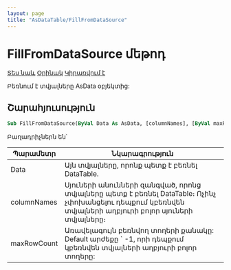 ```yaml
---
layout: page
title: "AsDataTable/FillFromDataSource"
---
```



# FillFromDataSource մեթոդ

[Տես նաև](../AsDataTable.md) [Օրինակ](../../Examples/AsDataTable.md) [Կիրառվում է](../AsDataTable.md)

Բեռնում է տվյալները AsData օբյեկտից:

## Շարահյուսություն

``` vb
Sub FillFromDataSource(ByVal Data As AsData, [columnNames], [ByVal maxRowCount As Long = -1])
```

Բաղադրիչներն են՝


| Պարամետր  | Նկարագրություն |
|--|--|
| Data  | Այն տվյալները, որոնք պետք է բեռնել DataTable. |
| columnNames  | Սյուների անունների զանգված, որոնց տվյալները պետք է բեռնել DataTable։ Ոչինչ չփոխանցելու դեպքում կբեռնվեն տվյալների աղբյուրի բոլոր սյուների տվյալները։ |
| maxRowCount | Առավելագույն բեռնվող տողերի քանակը: Default արժեքը ` -1, որի դեպքում կբեռնվեն տվյալների աղբյուրի բոլոր տողերը: |

